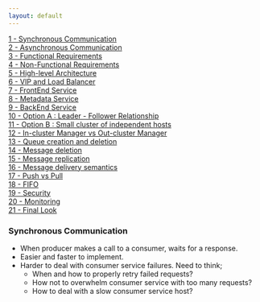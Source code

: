 ```yaml
---
layout: default
---
```


[1 - Synchronous Communication](system-design-interview-distributed-message-queue-synchronous-communication)  
[2 - Asynchronous Communication](system-design-interview-distributed-message-queue-asynchronous-communication)  
[3 - Functional Requirements](system-design-interview-distributed-message-queue-functional-requirements)  
[4 - Non-Functional Requirements](system-design-interview-distributed-message-queue-non-functional-requirements)  
[5 - High-level Architecture](system-design-interview-distributed-message-queue-high-level-architecture)  
[6 - VIP and Load Balancer](system-design-interview-distributed-message-queue-vip-and-load-balancer)  
[7 - FrontEnd Service](system-design-interview-distributed-message-queue-frontend-service)  
[8 - Metadata Service](system-design-interview-distributed-message-queue-metadata-service)  
[9 - BackEnd Service](system-design-interview-distributed-message-queue-backend-service)  
[10 - Option A : Leader - Follower Relationship](system-design-interview-distributed-message-queue-option-a-leader-follower-relationship)  
[11 - Option B : Small cluster of independent hosts](system-design-interview-distributed-message-queue-option-b-small-cluster-of-independent-hosts)  
[12 - In-cluster Manager vs Out-cluster Manager](system-design-interview-distributed-message-queue-in-cluster-manager-vs-out-cluster-manager)  
[13 - Queue creation and deletion](system-design-interview-distributed-message-queue-queue-creation-and-deletion)  
[14 - Message deletion](system-design-interview-distributed-message-queue-message-deletion)  
[15 - Message replication](system-design-interview-distributed-message-queue-message-replication)  
[16 - Message delivery semantics](system-design-interview-distributed-message-queue-message-delivery-semantics)  
[17 - Push vs Pull](system-design-interview-distributed-message-queue-push-vs-pull)  
[18 - FIFO](system-design-interview-distributed-message-queue-fifo)  
[19 - Security](system-design-interview-distributed-message-queue-security)  
[20 - Monitoring](system-design-interview-distributed-message-queue-monitoring)  
[21 - Final Look](system-design-interview-distributed-message-queue-final-look)  

### Synchronous Communication
- When producer makes a call to a consumer, waits for a response. 
- Easier and faster to implement. 
- Harder to deal with consumer service failures. Need to think;
  - When and how to properly retry failed requests? 
  - How not to overwhelm consumer service with too many requests?
  - How to deal with a slow consumer service host? 
